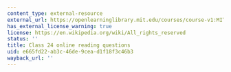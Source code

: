```yaml
---
content_type: external-resource
external_url: https://openlearninglibrary.mit.edu/courses/course-v1:MITx+18.05r_10+2022_Summer/courseware/week13/class24/2?activate_block_id=block-v1%3AMITx%2B18.05r_10%2B2022_Summer%2Btype%40vertical%2Bblock%40class24-rq1-vertical
has_external_license_warning: true
license: https://en.wikipedia.org/wiki/All_rights_reserved
status: ''
title: Class 24 online reading questions
uid: e665fd22-ab3c-46de-9cea-d1f18f3c46b3
wayback_url: ''
---
```

